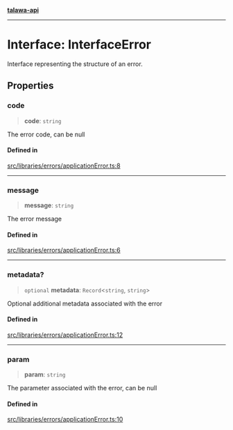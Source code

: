 [**talawa-api**](../../../../README.md)

***

# Interface: InterfaceError

Interface representing the structure of an error.

## Properties

### code

> **code**: `string`

The error code, can be null

#### Defined in

[src/libraries/errors/applicationError.ts:8](https://github.com/Suyash878/talawa-api/blob/e4413cec641a837926071678fed3c7f67234e31e/src/libraries/errors/applicationError.ts#L8)

***

### message

> **message**: `string`

The error message

#### Defined in

[src/libraries/errors/applicationError.ts:6](https://github.com/Suyash878/talawa-api/blob/e4413cec641a837926071678fed3c7f67234e31e/src/libraries/errors/applicationError.ts#L6)

***

### metadata?

> `optional` **metadata**: `Record`\<`string`, `string`\>

Optional additional metadata associated with the error

#### Defined in

[src/libraries/errors/applicationError.ts:12](https://github.com/Suyash878/talawa-api/blob/e4413cec641a837926071678fed3c7f67234e31e/src/libraries/errors/applicationError.ts#L12)

***

### param

> **param**: `string`

The parameter associated with the error, can be null

#### Defined in

[src/libraries/errors/applicationError.ts:10](https://github.com/Suyash878/talawa-api/blob/e4413cec641a837926071678fed3c7f67234e31e/src/libraries/errors/applicationError.ts#L10)
